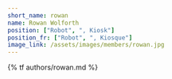 ```yaml
---
short_name: rowan
name: Rowan Wolforth
position: ["Robot", ", Kiosk"]
position_fr: ["Robot", ", Kiosque"]
image_link: /assets/images/members/rowan.jpg
---
```

{% tf authors/rowan.md %}